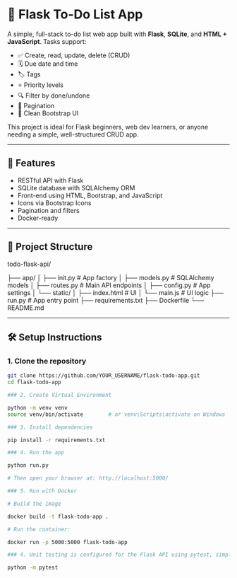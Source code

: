 # 📝 Flask To-Do List App

A simple, full-stack to-do list web app built with **Flask**, **SQLite**, and **HTML + JavaScript**. Tasks support:

- ✅ Create, read, update, delete (CRUD)
- 🗓️ Due date and time
- 🏷️ Tags
- ⭐ Priority levels
- 🔍 Filter by done/undone
- 📄 Pagination
- 💄 Clean Bootstrap UI

This project is ideal for Flask beginners, web dev learners, or anyone needing a simple, well-structured CRUD app.

---

## 🚀 Features

- RESTful API with Flask
- SQLite database with SQLAlchemy ORM
- Front-end using HTML, Bootstrap, and JavaScript
- Icons via Bootstrap Icons
- Pagination and filters
- Docker-ready

---

## 🧱 Project Structure

todo-flask-api/

├── app/
│ ├── init.py # App factory
│ ├── models.py # SQLAlchemy models
│ ├── routes.py # Main API endpoints
│ ├── config.py # App settings
│ └── static/
│ ├── index.html # UI
│ └── main.js # UI logic
├── run.py # App entry point
├── requirements.txt
├── Dockerfile
└── README.md

---

## 🛠️ Setup Instructions

### 1. Clone the repository

```bash
git clone https://github.com/YOUR_USERNAME/flask-todo-app.git
cd flask-todo-app

### 2. Create Virtual Environment

python -m venv venv
source venv/bin/activate        # or venv\Scripts\activate on Windows

### 3. Install dependencies

pip install -r requirements.txt

### 4. Run the app

python run.py

# Then open your browser at: http://localhost:5000/

### 5. Run with Docker

# Build the image

docker build -t flask-todo-app .

# Run the container:

docker run -p 5000:5000 flask-todo-app

### 4. Unit testing is configured for the Flask API using pytest, simply run tests:

python -m pytest
